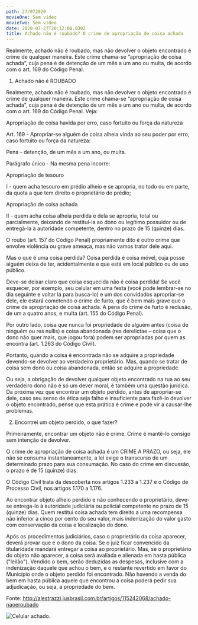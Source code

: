 ```yaml
---
path: 27/072020
movieOne: Sem vídeo
movieTwo: Sem vídeo
date: 2020-07-27T20:12:08.030Z
title: Achado não é roubado? O crime de apropriação de coisa achada
---
```

Realmente, achado não é roubado, mas não devolver o objeto encontrado é crime de qualquer maneira. Este crime chama-se “apropriação de coisa achada”, cuja pena é de detenção de um mês a um ano ou multa, de acordo com o art. 169 do Código Penal.

1. Achado não é ROUBADO

Realmente, achado não é roubado, mas não devolver o objeto encontrado é crime de qualquer maneira. Este crime chama-se “apropriação de coisa achada”, cuja pena é de detenção de um mês a um ano ou multa, de acordo com o art. 169 do Código Penal. Veja:

Apropriação de coisa havida por erro, caso fortuito ou força da natureza

Art. 169 - Apropriar-se alguém de coisa alheia vinda ao seu poder por erro, caso fortuito ou força da natureza:

Pena - detenção, de um mês a um ano, ou multa.

Parágrafo único - Na mesma pena incorre:

Apropriação de tesouro

I - quem acha tesouro em prédio alheio e se apropria, no todo ou em parte, da quota a que tem direito o proprietário do prédio;

Apropriação de coisa achada

II - quem acha coisa alheia perdida e dela se apropria, total ou parcialmente, deixando de restituí-la ao dono ou legítimo possuidor ou de entregá-la à autoridade competente, dentro no prazo de 15 (quinze) dias.

O roubo (art. 157 do Código Penal) propriamente dito é outro crime que envolve violência ou grave ameaça, mas não vamos tratar dele aqui.

Mas o que é uma coisa perdida? Coisa perdida é coisa móvel, cuja posse alguém deixa de ter, acidentalmente e que está em local público ou de uso público.

Deve-se deixar claro que coisa esquecida não é coisa perdida! Se você esquecer, por exemplo, seu celular em uma festa (você pode lembrar-se no dia seguinte e voltar lá para busca-lo) e um dos convidados apropriar-se dele, ele estará cometendo o crime de furto, que é bem mais grave que o crime de apropriação de coisa achada. A pena do crime de furto é reclusão, de um a quatro anos, e multa (art. 155 do Código Penal).

Por outro lado, coisa que nunca foi propriedade de alguém antes (coisa de ninguém ou res nullis) e coisa abandonada (res derelictae – coisa que o dono não quer mais, que jogou fora) podem ser apropriadas por quem as encontra (art. 1.263 do Código Civil).

Portanto, quando a coisa é encontrada não se adquire a propriedade devendo-se devolver ao verdadeiro proprietário. Mas, quando se tratar de coisa sem dono ou coisa abandonada, então se adquire a propriedade.

Ou seja, a obrigação de devolver qualquer objeto encontrado na rua ao seu verdadeiro dono não é só um dever moral, é também uma questão jurídica. Da próxima vez que encontrar um objeto perdido, antes de apropriar-se dele, caso seu senso de ética seja falho e insuficiente para fazê-lo devolver o objeto encontrado, pense que esta prática é crime e pode vir a causar-lhe problemas.

2. Encontrei um objeto perdido, o que fazer?

Primeiramente, encontrar um objeto não é crime. Crime é mantê-lo consigo sem intenção de devolver.

O crime de apropriação de coisa achada é um CRIME A PRAZO, ou seja, ele não se consuma instantaneamente, a lei exige o transcurso de um determinado prazo para sua consumação. No caso do crime em discussão, o prazo é de 15 (quinze) dias.

O Código Civil trata da descoberta nos artigos 1.233 a 1.237 e o Código de Processo Civil, nos artigos 1.170 a 1.176.

Ao encontrar objeto alheio perdido e não conhecendo o proprietário, deve-se entrega-lo à autoridade judiciária ou policial competente no prazo de 15 (quinze) dias. Quem restitui coisa achada tem direito a uma recompensa não inferior a cinco por cento do seu valor, mais indenização do valor gasto com conservação da coisa e localização do dono.

Após os procedimentos judiciários, caso o proprietário da coisa aparecer, deverá provar que é o dono da coisa. Se o juiz ficar convencido da titularidade mandará entregar a coisa ao proprietário. Mas, se o proprietário do objeto não aparecer, a coisa será avaliada e alienada em hasta pública ("leilão"). Vendido o bem, serão deduzidas as despesas, inclusive com a indenização daquele que achou o bem, e o restante revertido em favor do Município onde o objeto perdido foi encontrado. Não havendo a venda do bem em hasta pública aquele que encontrou a coisa poderá pedir sua adjudicação, ou seja, a propriedade do bem.

Fonte: http://alestrazzi.jusbrasil.com.br/artigos/115242068/achado-naoeroubado

![Celular achado.](/../assets/achado-nao-e-roubado1463153288.webp "Imagem celular")
